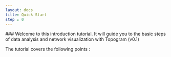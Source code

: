 ```yaml
---
layout: docs
title: Quick Start
step : 0
---
```



### Welcome to this introduction tutorial.
It will guide you to the basic steps of data analysis and network visualization with Topogram (v0.1)

The tutorial covers the following points :
